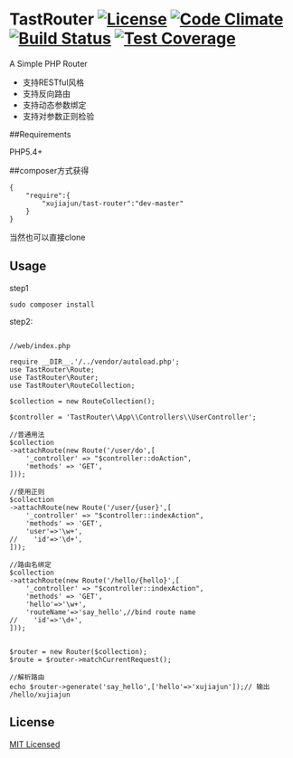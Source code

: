 # TastRouter  [![License](https://poser.pugx.org/xujiajun/tast-router/license)](https://packagist.org/packages/xujiajun/tast-router) [![Code Climate](https://codeclimate.com/github/xujiajun/tast-router/badges/gpa.svg)](https://codeclimate.com/github/xujiajun/tast-router) [![Build Status](https://travis-ci.org/xujiajun/tast-router.svg?branch=master)](https://travis-ci.org/xujiajun/tast-router) [![Test Coverage](https://codeclimate.com/github/xujiajun/tast-router/badges/coverage.svg)](https://codeclimate.com/github/xujiajun/tast-router/coverage)

A Simple PHP Router

* 支持RESTful风格
* 支持反向路由
* 支持动态参数绑定
* 支持对参数正则检验

##Requirements

  PHP5.4+

##composer方式获得

```
{
    "require":{
        "xujiajun/tast-router":"dev-master"
    }
}

```
当然也可以直接clone

## Usage

step1
```
sudo composer install
```

step2:
```

//web/index.php

require __DIR__.'/../vendor/autoload.php';
use TastRouter\Route;
use TastRouter\Router;
use TastRouter\RouteCollection;

$collection = new RouteCollection();

$controller = 'TastRouter\\App\\Controllers\\UserController';

//普通用法
$collection
->attachRoute(new Route('/user/do',[
    '_controller' => "$controller::doAction",
    'methods' => 'GET',
]));

//使用正则
$collection
->attachRoute(new Route('/user/{user}',[
    '_controller' => "$controller::indexAction",
    'methods' => 'GET',
    'user'=>'\w+',
//    'id'=>'\d+',
]));

//路由名绑定
$collection
->attachRoute(new Route('/hello/{hello}',[
    '_controller' => "$controller::indexAction",
    'methods' => 'GET',
    'hello'=>'\w+',
    'routeName'=>'say_hello',//bind route name
//    'id'=>'\d+',
]));


$router = new Router($collection);
$route = $router->matchCurrentRequest();

//解析路由
echo $router->generate('say_hello',['hello'=>'xujiajun']);// 输出 /hello/xujiajun

```




## License
[MIT Licensed](http://www.opensource.org/licenses/MIT)
